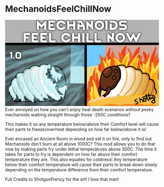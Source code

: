 # MechanoidsFeelChillNow
![Banner](/About/Preview.png)
Ever annoyed on how you can't enjoy heat death scenarios without pesky mechanoids walking straight through those -250C conditions?

This makes it so any temperature below/above their Comfort level will cause their parts to freeze/overheat depending on how far below/above it is!

Ever encased an Ancient Room in wood and set it on fire, only to find out Mechanoids don't burn at all above 1000C? This mod allows you to do that now by making parts fry under lethal temperatures above 300C.
The time it takes for parts to fry is dependent on how far above their comfort temperature they are.
This also equates for coldness! Any temperature below their comfort temperature will cause their parts to break down slowly depending on the temperature difference from their comfort temperature.

Full Credits to ShotgunFrenzy for the art! I love that man!
